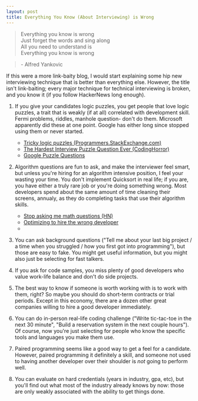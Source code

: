 ```yaml
---
layout: post
title: Everything You Know (About Interviewing) is Wrong
---
```

> Everything you know is wrong <br>
> Just forget the words and sing along <br>
> All you need to understand is <br>
> Everything you know is wrong <br>

> \- Alfred Yankovic

If this were a more link-baity blog, I would start explaining some hip new interviewing technique that is better than everything else.  However, the title isn't link-baiting; every major technique for technical interviewing is broken, and you know it (if you follow HackerNews long enough).

1. If you give your candidates logic puzzles, you get people that love logic puzzles, a trait that is weakly (if at all) correlated with development skill.  Fermi problems, riddles, manhole question- don't do them.  Microsoft apparently did these at one point.  Google has either long since stopped using them or never started.
    - [Tricky logic puzzles (Programmers.StackExchange.com)](http://programmers.stackexchange.com/questions/68120/tricky-logic-puzzles-are-they-really-useful-in-assessing-programming-skills)
    - [The Hardest Interview Puzzle Question Ever (CodingHorror)](http://www.codinghorror.com/blog/2009/03/the-hardest-interview-puzzle-question-ever.html)
    - [Google Puzzle Questions](http://www.deathandtaxesmag.com/200732/google-admits-its-famous-job-interview-questions-were-a-complete-waste-of-time/)

2. Algorithm questions are fun to ask, and make the interviewer feel smart, but unless you're hiring for an algorithm intensive position, I feel your wasting your time.  You don't implement Quicksort in real life; if you are, you have either a truly rare job or you're doing something wrong.  Most developers spend about the same amount of time cleaning their screens, annualy, as they do completing tasks that use their algorithm skills.
    - [Stop asking me math questions (HN)](https://news.ycombinator.com/item?id=6583580)
    - [Optimizing to hire the wrong developer](https://medium.com/p/9a3781d57c4b)
    - 

3. You can ask background questions ("Tell me about your last big project / a time when you struggled / how you first got into programming"), but those are easy to fake.  You might get useful information, but you might also just be selecting for fast talkers.

4. If you ask for code samples, you miss plenty of good developers who value work-life balance and don't do side projects.

5. The best way to know if someone is worth working with is to work with them, right?  So maybe you should do short-term contracts or trial periods.  Except in this economy, there are a dozen other great companies willing to hire a good developer immediately.

6. You can do in-person real-life coding challenge ("Write tic-tac-toe in the next 30 minute", "Build a reservation system in the next couple hours").  Of course, now you're just selecting for people who know the specific tools and languages you make them use.

7. Paired programming seems like a good way to get a feel for a candidate.  However, paired programming it definitely a skill, and someone not used to having another developer over their shoulder is *not* going to perform well.

8. You can evaluate on hard credentials (years in industry, gpa, etc), but you'll find out what most of the industry already knows by now: those are only weakly associated with the ability to get things done.
